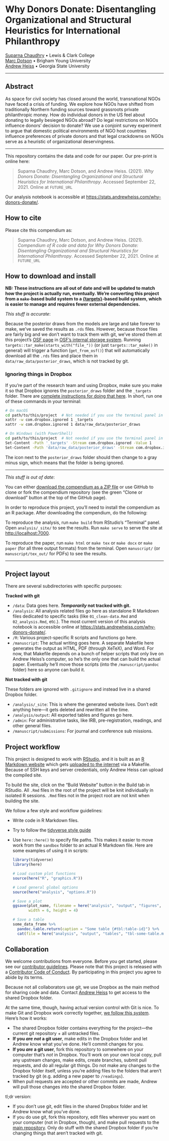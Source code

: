 
<!-- README.md is generated from README.Rmd. Please edit that file -->

# Why Donors Donate: Disentangling Organizational and Structural Heuristics for International Philanthropy

[Suparna Chaudhry](http://www.suparnachaudhry.com/) • Lewis & Clark
College  
[Marc Dotson](https://marriottschool.byu.edu/directory/details?id=50683)
• Brigham Young University  
[Andrew Heiss](https://www.andrewheiss.com) • Georgia State University

------------------------------------------------------------------------

## Abstract

As space for civil society has closed around the world, transnational
NGOs have faced a crisis of funding. We explore how NGOs have shifted
from traditionally Northern funding sources toward grassroots private
philanthropic money. How do individual donors in the US feel about
donating to legally besieged NGOs abroad? Do legal restrictions on NGOs
influence donors’ decision to donate? We use a conjoint survey
experiment to argue that domestic political environments of NGO host
countries influence preferences of private donors and that legal
crackdowns on NGOs serve as a heuristic of organizational deservingness.

------------------------------------------------------------------------

This repository contains the data and code for our paper. Our pre-print
is online here:

> Suparna Chaudhry, Marc Dotson, and Andrew Heiss. (2021). *Why Donors
> Donate: Disentangling Organizational and Structural Heuristics for
> International Philanthropy*. Accessed September 22, 2021. Online at
> `FUTURE_URL`

Our analysis notebook is accessible at
<https://stats.andrewheiss.com/why-donors-donate/>.

## How to cite

Please cite this compendium as:

> Suparna Chaudhry, Marc Dotson, and Andrew Heiss. (2021). *Compendium
> of R code and data for Why Donors Donate: Disentangling Organizational
> and Structural Heuristics for International Philanthropy*. Accessed
> September 22, 2021. Online at `FUTURE_URL`

## How to download and install

**NB: These instructions are all out of date and will be updated to
match how the project is actually run, eventually. We’re converting this
project from a `make`-based build system to a
[{targets}](https://books.ropensci.org/targets/)-based build system,
which is easier to manage and requires fewer external dependencies.**

*This stuff is accurate*:

Because the posterior draws from the models are large and take forever
to make, we’ve saved the results as `.rds` files. However, because those
files are fairly big and we don’t want to track them with git, we’ve
stored them at this project’s [OSF page](https://osf.io/r59xz/) in
[OSF’s internal storage system](https://osf.io/r59xz/files/). Running
`targets::tar_make(starts_with("file_"))` (or just `targets::tar_make()`
in general) will trigger a function (`get_from_osf()`) that will
automatically download all the `.rds` files and place them in
`data/raw_data/posterior_draws`, which is not tracked by git.

### Ignoring things in Dropbox

If you’re part of the research team and using Dropbox, make sure you
make it so that Dropbox ignores the `posterior_draws` folder and the
`_targets` folder. There are [complete instructions for doing that
here](https://help.dropbox.com/files-folders/restore-delete/ignored-files).
In short, run one of these commands in your terminal:

``` sh
# On macOS
cd path/to/this/project  # Not needed if you use the terminal panel in RStudio after opening the project
xattr -w com.dropbox.ignored 1 _targets
xattr -w com.dropbox.ignored 1 data/raw_data/posterior_draws

# On Windows (with PowerShell)
cd path/to/this/project  # Not needed if you use the terminal panel in RStudio after opening the project
Set-Content -Path '_targets' -Stream com.dropbox.ignored -Value 1
Set-Content -Path 'data/raw_data/posterior_draws' -Stream com.dropbox.ignored -Value 1
```

The icon next to the `posterior_draws` folder should then change to a
gray minus sign, which means that the folder is being ignored.

------------------------------------------------------------------------

*This stuff is out of date*:

You can either [download the compendium as a ZIP
file](/archive/master.zip) or use GitHub to clone or fork the compendium
repository (see the green “Clone or download” button at the top of the
GitHub page).

In order to reproduce this project, you’ll need to install the
compendium as an R package. After downloading the compendium, do the
following:

To reproduce the analysis, run `make build` from RStudio’s “Terminal”
panel. Open `analysis/_site/` to see the results. Run `make serve` to
serve the site at <http://localhost:7000>.

To reproduce the paper, run `make html` or `make tex` or `make docx` or
`make paper` (for all three output formats) from the terminal. Open
`manuscript/` (or `manuscript/tex_out/` for PDFs) to see the results.

------------------------------------------------------------------------

## Project layout

There are several subdirectories with specific purposes:

**Tracked with git**

-   `/data`: Data goes here. ***Temporarily* not tracked with git.**
-   `/analysis`: All analysis related files go here as standalone R
    Markdown files dedicated to specific tasks (like `01_clean-data.Rmd`
    and `02_analysis.Rmd`, etc.). The most current version of this
    analysis notebook is accessible online at
    <https://stats.andrewheiss.com/why-donors-donate/>.
-   `/R`: Various project-specific R scripts and functions go here.
-   `/manuscript`: The actual writing goes here. A separate Makefile
    here generates the output as HTML, PDF (through XeTeX), and Word.
    For now, that Makefile depends on a bunch of helper scripts that
    only live on Andrew Heiss’s computer, so he’s the only one that can
    build the actual paper. Eventually he’ll move those scripts (into
    the `/manuscript/pandoc` folder) here so anyone can build it.

**Not tracked with git**

These folders are ignored with `.gitignore` and instead live in a shared
Dropbox folder.

-   `/analysis/_site`: This is where the generated website lives. Don’t
    edit anything here—it gets deleted and rewritten all the time.
-   `/analysis/output`: All exported tables and figures go here.
-   `/admin`: For administrative tasks, like IRB, pre-registration,
    readings, and other general files.
-   `/manuscript/submissions`: For journal and conference sub missions.

## Project workflow

This project is designed to work with
[RStudio](https://www.rstudio.com/), and it is built as an [R Markdown
website](https://bookdown.org/yihui/rmarkdown/rmarkdown-site.html) which
gets [uploaded to the
internet](https://stats.andrewheiss.com/why-donors-donate/) via a
Makefile. Because of SSH keys and server credentials, only Andrew Heiss
can upload the compiled site.

To build the site, click on the “Build Website” button in the Build tab
in RStudio. All `.Rmd` files in the root of the project will be knit
individually in isolated R sessions. `.Rmd` files not in the project
root are not knit when building the site.

We follow a few style and workflow guidelines:

-   Write code in R Markdown files.

-   Try to follow the [tidyverse style
    guide](https://style.tidyverse.org/)

-   Use `here::here()` to specify file paths. This makes it easier to
    move work from the `sandbox` folder to an actual R Markdown file.
    Here are some examples of using it in scripts:

    ``` r
    library(tidyverse)
    library(here)

    # Load custom plot functions
    source(here("R", "graphics.R"))

    # Load general global options
    source(here("analysis", "options.R"))

    # Save a plot
    ggsave(plot_name, filename = here("analysis", "output", "figures", "figure1.pdf"), 
           width = 6, height = 4)

    # Save a table
    some_data_frame %>% 
      pandoc.table.return(caption = "Some table {#tbl:table-id}") %>% 
      cat(file = here("analysis", "output", "tables", "tbl-some-table.md"))
    ```

## Collaboration

We welcome contributions from everyone. Before you get started, please
see our [contributor guidelines](CONTRIBUTING.md). Please note that this
project is released with a [Contributor Code of Conduct](CONDUCT.md). By
participating in this project you agree to abide by its terms.

Because not all collaborators use git, we use Dropbox as the main method
for sharing code and data. Contact [Andrew
Heiss](mailto:andrew@andrewheiss.com) to get access to the shared
Dropbox folder.

At the same time, though, having actual version control with Git is
nice. To make Git and Dropbox work correctly together, [we follow this
system](http://www.math.cmu.edu/~gautam/sj/blog/20160406-dropbox-git.html).
Here’s how it works:

-   The shared Dropbox folder contains everything for the project—the
    current git repository + all untracked files.
-   **If you *are not* a git user**, make edits in the Dropbox folder
    and let Andrew know what you’ve done. He’ll commit changes for you.
-   **If you *are* a git user**, fork this repository to somewhere on
    your computer that’s *not* in Dropbox. You’ll work on your own local
    copy, pull any upstream changes, make edits, create branches, submit
    pull requests, and do all regular git things. Do not make any
    changes to the Dropbox folder itself, unless you’re adding files to
    the folders that aren’t tracked by git (e.g. adding a new paper to
    `/readings`).
-   When pull requests are accepted or other commits are made, Andrew
    will pull those changes into the shared Dropbox folder.

tl;dr version:

-   If you don’t use git, edit files in the shared Dropbox folder and
    let Andrew know what you’ve done.
-   If you do use git, fork this repository, edit files wherever you
    want on your computer (not in Dropbox, though), and make pull
    requests to the [main
    repository](https://github.com/andrewheiss/why-donors-donate). Only
    do stuff with the shared Dropbox folder if you’re changing things
    that aren’t tracked with git.
